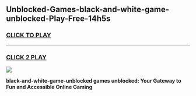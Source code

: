 
## Unblocked-Games-black-and-white-game-unblocked-Play-Free-14h5s
<h3>
<a href="https://premium76.site?title=black-and-white-game-unblocked&ref=09A">CLICK TO PLAY</a></h3>
<hr>

<h3>
<a href="https://premium76.site?title=black-and-white-game-unblocked&ref=09A">CLICK 2 PLAY</a>
  
</h3>

<a href="https://premium76.site?title=black-and-white-game-unblocked&ref=09A"><img src="https://clearcache.store/games.png"></a>


**black-and-white-game-unblocked games unblocked: Your Gateway to Fun and Accessible Online Gaming**
